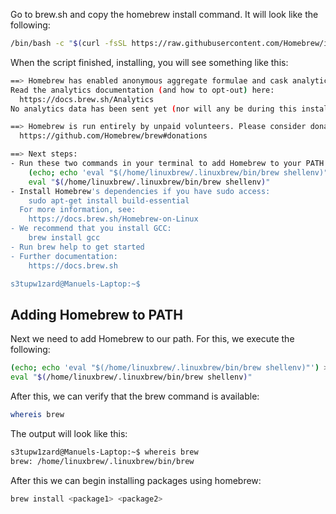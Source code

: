 Go to brew.sh and copy the homebrew install command. It will look like the following:

```bash
/bin/bash -c "$(curl -fsSL https://raw.githubusercontent.com/Homebrew/install/HEAD/install.sh)"
```

When the script finished, installing, you will see something like this:

```bash
==> Homebrew has enabled anonymous aggregate formulae and cask analytics.
Read the analytics documentation (and how to opt-out) here:
  https://docs.brew.sh/Analytics
No analytics data has been sent yet (nor will any be during this install run).

==> Homebrew is run entirely by unpaid volunteers. Please consider donating:
  https://github.com/Homebrew/brew#donations

==> Next steps:
- Run these two commands in your terminal to add Homebrew to your PATH:
    (echo; echo 'eval "$(/home/linuxbrew/.linuxbrew/bin/brew shellenv)"') >> /home/s3tupw1zard/.bashrc
    eval "$(/home/linuxbrew/.linuxbrew/bin/brew shellenv)"
- Install Homebrew's dependencies if you have sudo access:
    sudo apt-get install build-essential
  For more information, see:
    https://docs.brew.sh/Homebrew-on-Linux
- We recommend that you install GCC:
    brew install gcc
- Run brew help to get started
- Further documentation:
    https://docs.brew.sh

s3tupw1zard@Manuels-Laptop:~$
```

## Adding Homebrew to PATH

Next we need to add Homebrew to our path. For this, we execute the following:

```bash
(echo; echo 'eval "$(/home/linuxbrew/.linuxbrew/bin/brew shellenv)"') >> /home/$USER/.bashrc
eval "$(/home/linuxbrew/.linuxbrew/bin/brew shellenv)"
```

After this, we can verify that the brew command is available:

```bash
whereis brew
```

The output will look like this:

```bash
s3tupw1zard@Manuels-Laptop:~$ whereis brew
brew: /home/linuxbrew/.linuxbrew/bin/brew
```

After this we can begin installing packages using homebrew:

```bash
brew install <package1> <package2>
```
